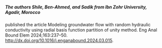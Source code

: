 ##### The authors Shile, Ben-Ahmed, and Sadik from Ibn Zohr University, Agadir, Morocco 
published the article
Modeling groundwater flow with random
hydraulic conductivity using radial basis function partition of unity method. Eng
Anal Bound Elem 2024;163:237–50. http://dx.doi.org/10.1016/j.enganabound.2024.03.015.


